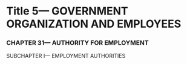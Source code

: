
# Title 5— GOVERNMENT ORGANIZATION AND EMPLOYEES
### CHAPTER 31— AUTHORITY FOR EMPLOYMENT

SUBCHAPTER I— EMPLOYMENT AUTHORITIES
